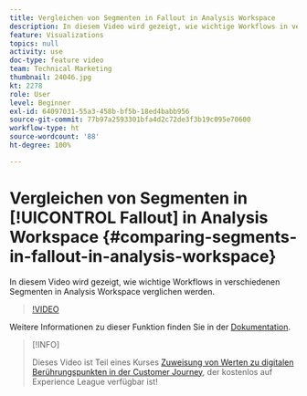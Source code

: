 ```yaml
---
title: Vergleichen von Segmenten in Fallout in Analysis Workspace
description: In diesem Video wird gezeigt, wie wichtige Workflows in verschiedenen Segmenten in Analysis Workspace verglichen werden.
feature: Visualizations
topics: null
activity: use
doc-type: feature video
team: Technical Marketing
thumbnail: 24046.jpg
kt: 2278
role: User
level: Beginner
exl-id: 64097031-55a3-458b-bf5b-18ed4babb956
source-git-commit: 77b97a2593301bfa4d2c72de3f3b19c095e70600
workflow-type: ht
source-wordcount: '88'
ht-degree: 100%

---
```


# Vergleichen von Segmenten in [!UICONTROL Fallout] in Analysis Workspace {#comparing-segments-in-fallout-in-analysis-workspace}

In diesem Video wird gezeigt, wie wichtige Workflows in verschiedenen Segmenten in Analysis Workspace verglichen werden.

>[!VIDEO](https://video.tv.adobe.com/v/24046/?quality=12)

Weitere Informationen zu dieser Funktion finden Sie in der [Dokumentation](https://experienceleague.adobe.com/docs/analytics/analyze/analysis-workspace/visualizations/fallout/compare-segments-fallout.html?lang=de).

>[!INFO]
>
> Dieses Video ist Teil eines Kurses [Zuweisung von Werten zu digitalen Berührungspunkten in der Customer Journey](https://experienceleague.adobe.com/?recommended=Analytics-U-1-2020.2&amp;lang=de), der kostenlos auf Experience League verfügbar ist!